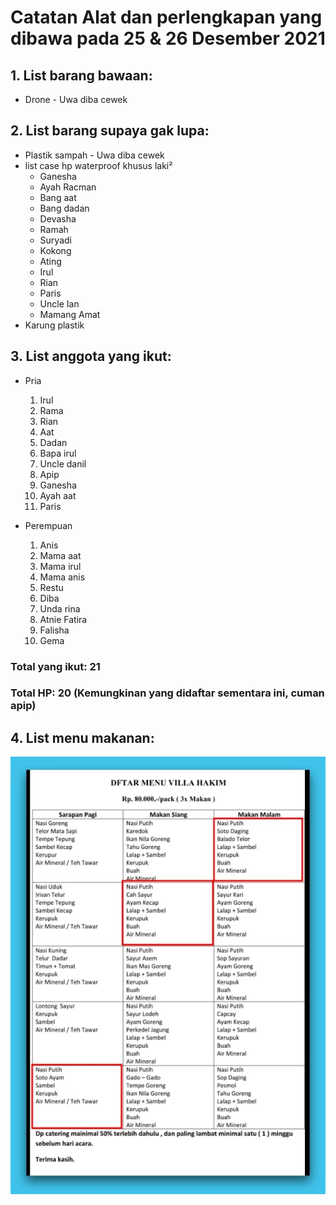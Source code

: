 # Catatan Alat dan perlengkapan yang dibawa pada 25 & 26 Desember 2021

## 1. List barang bawaan:

-  Drone - Uwa diba cewek

## 2. List barang supaya gak lupa:

-  Plastik sampah - Uwa diba cewek
-  list case hp waterproof khusus laki²
   -  Ganesha
   -  Ayah Racman
   -  Bang aat
   -  Bang dadan
   -  Devasha
   -  Ramah
   -  Suryadi
   -  Kokong
   -  Ating
   -  Irul
   -  Rian
   -  Paris
   -  Uncle Ian
   -  Mamang Amat
-  Karung plastik

## 3. List anggota yang ikut:

   <ul>
      <li>Pria</li>
         <ol type="1">
            <li>Irul</li>
            <li>Rama</li>
            <li>Rian</li>
            <li>Aat</li>
            <li>Dadan</li>
            <li>Bapa irul</li>
            <li>Uncle danil</li>
            <li>Apip</li>
            <li>Ganesha</li>
            <li>Ayah aat</li>
            <li>Paris</li>
         </ol>
   </ul>

<ul>
      <li>Perempuan</li>
         <ol type="1">
            <li>Anis</li>
            <li>Mama aat</li>
            <li>Mama irul</li>
            <li>Mama anis</li>
            <li>Restu</li>
            <li>Diba</li>
            <li>Unda rina</li>
            <li>Atnie Fatira</li>
            <li>Falisha</li>
            <li>Gema</li>
         </ol>
   </ul>

### Total yang ikut: 21

### Total HP: 20 (Kemungkinan yang didaftar sementara ini, cuman apip)

## 4. List menu makanan:

![This is an image](list-makan.jpg)

